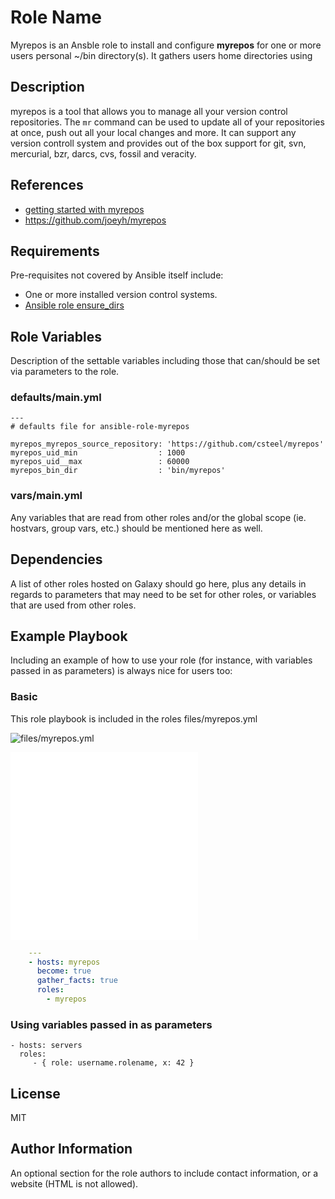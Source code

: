 Role Name
=========

Myrepos is an Ansble role to install and configure **myrepos** for one or more users personal ~/bin directory(s). It gathers users home directories using 

Description
-----------

myrepos is a tool that allows you to manage all your version control repositories. The `mr` command can be used to update all of your repositories at once, push out all your local changes and more. It can support any version controll system and provides out of the box support for git, svn, mercurial, bzr, darcs, cvs, fossil and veracity.

References
----------

* [ getting started with myrepos ]( https://myrepos.branchable.com/ )
* [ https://github.com/joeyh/myrepos ]( https://github.com/joeyh/myrepos )

Requirements
------------

Pre-requisites not covered by Ansible itself include:

* One or more installed version control systems.
* [ Ansible role ensure_dirs ]( https://github.com/csteel/ansible-role-ensure_dirs )


Role Variables
--------------

Description of the settable variables including those that can/should be set via parameters to the role.

### defaults/main.yml
 
    ---
    # defaults file for ansible-role-myrepos
    
    myrepos_myrepos_source_repository: 'https://github.com/csteel/myrepos'
    myrepos_uid_min                  : 1000
    myrepos_uid__max                 : 60000
    myrepos_bin_dir                  : 'bin/myrepos'

### vars/main.yml

  Any variables that are read from other roles and/or the global scope (ie. hostvars, group vars, etc.) should be mentioned here as well.

Dependencies
------------

A list of other roles hosted on Galaxy should go here, plus any details in regards to parameters that may need to be set for other roles, or variables that are used from other roles.

Example Playbook
----------------

Including an example of how to use your role (for instance, with variables passed in as parameters) is always nice for users too:

### Basic

This role playbook is included in the roles files/myrepos.yml

![ files/myrepos.yml ]( files/myrepos.yml )

<embed src="files/myrepos.yml">


<div class="highlight highlight-source-yaml">
<embed src="files/myrepos.yml">
</div>


```yaml
    ---
    - hosts: myrepos
      become: true
      gather_facts: true
      roles:
        - myrepos
```

### Using variables passed in as parameters

    - hosts: servers
      roles:
         - { role: username.rolename, x: 42 }

License
-------

MIT

Author Information
------------------

An optional section for the role authors to include contact information, or a website (HTML is not allowed).
